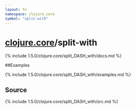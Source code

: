 ```yaml
---
layout: fn
namespace: clojure.core
symbol: "split-with"
---
```


# [clojure.core](../)/split-with

{% include 1.5.0/clojure.core/split_DASH_with/docs.md %}

##Examples

{% include 1.5.0/clojure.core/split_DASH_with/examples.md %}
## Source
{% include 1.5.0/clojure.core/split_DASH_with/src.md %}

